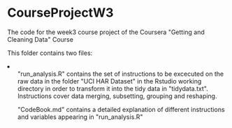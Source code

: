 # CourseProjectW3
The code for the week3 course project of the Coursera "Getting and Cleaning Data" Course

This folder contains two files:
<li>
<ul>"run_analysis.R" contains the set of instructions to be excecuted on the raw data in the folder "UCI HAR Dataset" in the Rstudio working directory in order to transform it into the tidy data in "tidydata.txt". Instructions cover data merging, subsetting, grouping and reshaping. </ul>
<ul>"CodeBook.md" contains a detailed explanation of different instructions and variables appearing in "run_analysis.R" </ul>
</li>
